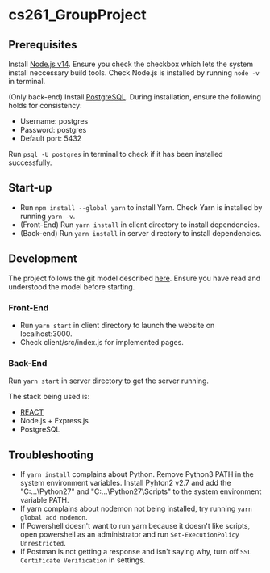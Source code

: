 # cs261_GroupProject

## Prerequisites

Install [Node.js v14](https://nodejs.org/download/release/v14.17.5/). Ensure you check the checkbox which lets the system install neccessary build tools. Check Node.js is installed by running `node -v` in terminal.  
  
(Only back-end) Install [PostgreSQL](https://www.postgresql.org/download/). During installation, ensure the following holds for consistency:  
- Username: postgres  
- Password: postgres  
- Default port: 5432  
 
 Run `psql -U postgres` in terminal to check if it has been installed successfully.


## Start-up
- Run `npm install --global yarn` to install Yarn. Check Yarn is installed by running `yarn -v`.
- (Front-End) Run `yarn install` in client directory to install dependencies.
- (Back-end) Run `yarn install` in server directory to install dependencies.

## Development
The project follows the git model described [here](https://nvie.com/posts/a-successful-git-branching-model/). Ensure you have read and understood the model before starting. 

### Front-End
- Run `yarn start` in client directory to launch the website on localhost:3000. 
- Check client/src/index.js for implemented pages.

### Back-End
Run `yarn start` in server directory to get the server running.

The stack being used is:  
- [REACT](https://reactjs.org/docs/hello-world.html) 
- Node.js + Express.js
- PostgreSQL

## Troubleshooting
- If `yarn install` complains about Python. Remove Python3 PATH in the system environment variables. Install Pyhton2 v2.7 and add the "C:\...\Python27" and "C:\...\Python27\Scripts" to the system environment variable PATH.
- If yarn complains about nodemon not being installed, try running `yarn global add nodemon`.
- If Powershell doesn't want to run yarn because it doesn't like scripts, open powershell as an administrator and run `Set-ExecutionPolicy Unrestricted`. 
- If Postman is not getting a response and isn't saying why, turn off `SSL Certificate Verification` in settings.

